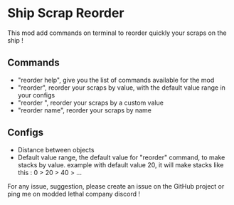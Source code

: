 # Ship Scrap Reorder

This mod add commands on terminal to reorder quickly your scraps on the ship !

## Commands

- "reorder help", give you the list of commands available for the mod
- "reorder", reorder your scraps by value, with the default value range in your configs
- "reorder <value>", reorder your scraps by a custom value
- "reorder name", reorder your scraps by name

## Configs

- Distance between objects
- Default value range, the default value for "reorder" command, to make stacks by value. example with default value 20, it will make stacks like this : 0 > 20 > 40 > ...

For any issue, suggestion, please create an issue on the GitHub project or ping me on modded lethal company discord !